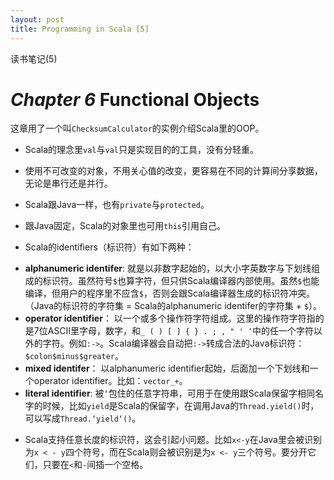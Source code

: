 ```yaml
---
layout: post
title: Programming in Scala [5]
---
```


读书笔记(5)

# *Chapter 6* Functional Objects

这章用了一个叫`ChecksumCalculator`的实例介绍Scala里的OOP。

* Scala的理念里`val`与`val`只是实现目的的工具，没有分轻重。
* 使用不可改变的对象，不用关心值的改变，更容易在不同的计算间分享数据，无论是串行还是并行。
* Scala跟Java一样，也有`private`与`protected`。
* 跟Java固定，Scala的对象里也可用`this`引用自己。

* Scala的identifiers（标识符）有如下两种：
 - **alphanumeric identifer**: 就是以非数字起始的，以大小字英数字与下划线组成的标识符。虽然符号`$`也算字符，但只供Scala编译器内部使用。虽然`$`也能编译，但用户的程序里不应含`$`，否则会跟Scala编译器生成的标识符冲突。（Java的标识符的字符集 = Scala的alphanumeric identifer的字符集 + `$`）。
 - **operator identifier**： 以一个或多个操作符字符组成。这里的操作符字符指的是7位ASCII里字母，数字，和`_ ( ) [ ] { } . ; , " ' ‘`中的任一个字符以外的字符。例如`:->`。Scala编译器会自动把`:->`转成合法的Java标识符：`$colon$minus$greater`。
 - **mixed identifer**： 以alphanumeric identifier起始，后面加一个下划线和一个operator identifier。比如：`vector_+`。
 - **literal identifier**: 被`‘`包住的任意字符串，可用于在使用跟Scala保留字相同名字的时候，比如`yield`是Scala的保留字，在调用Java的`Thread.yield()`时，可以写成`Thread.‘yield‘()`。
* Scala支持任意长度的标识符，这会引起小问题。比如`x<-y`在Java里会被识别为`x < - y`四个符号，而在Scala则会被识别是为`x <- y`三个符号。要分开它们，只要在`<`和`-`间插一个空格。






